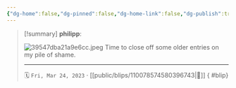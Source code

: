 ```yaml
---
{"dg-home":false,"dg-pinned":false,"dg-home-link":false,"dg-publish":true,"type":"blip","disabled rules":["yaml-title","yaml-title-alias","file-name-heading"],"title":"philipp on mastodon @ 2023-03-24","created-date":"2023-03-24T13:49:09","id":110078574580396740,"updated-date":"2025-05-02T08:50:43","dg-path":"blips/110078574580396743.md","permalink":"/blips/110078574580396743/","dgPassFrontmatter":true}
---
```


> [!summary] **philipp**:
>
> ![39547dba21a9e6cc.jpeg](/img/user/attachments/39547dba21a9e6cc.jpeg)
> Time to close off some older entries on my pile of shame.
> - - -
>
> 🗓️ `Fri, Mar 24, 2023` · [[public/blips/110078574580396743\|🔗]]
{ #blip}

